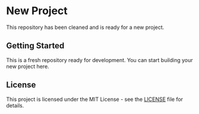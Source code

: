 # New Project

This repository has been cleaned and is ready for a new project.

## Getting Started

This is a fresh repository ready for development. You can start building your new project here.

## License

This project is licensed under the MIT License - see the [LICENSE](LICENSE) file for details.